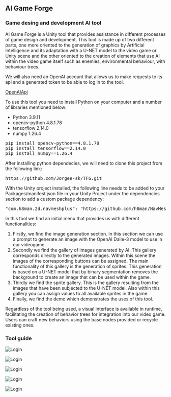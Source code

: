## AI Game Forge

### Game desing and development AI tool

<p>
AI Game Forge is a Unity tool that provides assistance in different processes of game design and development.
This tool is made up of two different parts, one more oriented to the generation of graphics by Artificial 
Intelligence and its adaptation with a U-NET model to the video game or Unity scene and the other oriented 
to the creation of elements that use AI within the video game itself such as enemies, environmental behaviour, with behaviour trees.	
</p>

<p>
We will also need an OpenAI account that allows us to make requests to its api and a generated token to be able to log in to the tool.
</p>

[OpenAIApi](https://platform.openai.com/)

<p>
To use this tool you need to install Python on your computer and a number of libraries mentioned below:
</p>

<ul>
<li>Python  3.9.11</li>
<li>opencv-python  4.8.1.78</li>
<li>tensorflow  2.14.0</li>
<li>numpy  1.26.4</li>
</ul>

<pre>
pip install opencv-python==4.8.1.78
pip install tensorflow==2.14.0
pip install numpy==1.26.4
</pre>

<p>
After installing python dependecies, we will need to clone this project from the following link:
</p>

<pre>
https://github.com/Jorgee-sk/TFG.git
</pre>

<p>
With the Unity project installed, the following line needs to be added to your Packages/manifest.json file in your Unity Project under the dependencies section to add a custom package 
dependency:
</p>

<pre>
"com.h8man.2d.navmeshplus": "https://github.com/h8man/NavMeshPlus.git#master"
</pre>

<p>In this tool we find an initial menu that provides us with different functionalities:</p>

<ol>
<li>
Firstly, we find the image generation section. In this section we can use a prompt to generate an image with the OpenAI Dalle-3 model to use in our videogame.
</li>
<li>
Secondly we find the gallery of images generated by AI. This gallery corresponds directly to the generated images. Within this scene the images of the corresponding buttons can be assigned. The main functionality of this gallery is the generation of sprites. This generation is based on a U-NET model that by binary segmentation removes the background to create an image that can be used within the game.
</li>
<li>
Thirdly we find the sprite gallery. This is the gallery resulting from the images that have been subjected to the U-NET model. Also within this gallery you can assign values to all available sprites in the game.
</li>
<li>
Finally, we find the demo which demonstrates the uses of this tool.
</li>
</ol>

<p>
Regardless of the tool being used, a visual interface is available in runtime, facilitating the creation of behavior trees for integration into our video game. Users can craft new behaviors using the base nodes provided or recycle existing ones.
</p>

### Tool guide

![Login](Resources/PantallaLogin.JPG)

![Login](Resources/MenuTool.JPG)

![Login](Resources/GenerateDallEImage.JPG)

![Login](Resources/GalleryImagesGenerated.JPG)

![Login](Resources/PNGGallery.JPG)
